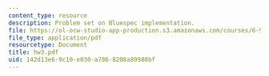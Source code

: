 ```yaml
---
content_type: resource
description: Problem set on Bluespec implementation.
file: https://ol-ocw-studio-app-production.s3.amazonaws.com/courses/6-973-communication-system-design-spring-2006/142d13e69c10e030a7868208a89988bf_hw3.pdf
file_type: application/pdf
resourcetype: Document
title: hw3.pdf
uid: 142d13e6-9c10-e030-a786-8208a89988bf
---
```

